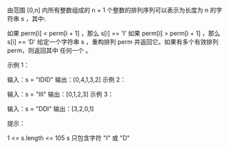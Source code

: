 由范围 [0,n] 内所有整数组成的 n + 1 个整数的排列序列可以表示为长度为 n 的字符串 s ，其中:

如果 perm[i] < perm[i + 1] ，那么 s[i] == 'I'
如果 perm[i] > perm[i + 1] ，那么 s[i] == 'D'
给定一个字符串 s ，重构排列 perm 并返回它。如果有多个有效排列 perm，则返回其中 任何一个 。

示例 1：

输入：s = "IDID"
输出：[0,4,1,3,2]
示例 2：

输入：s = "III"
输出：[0,1,2,3]
示例 3：

输入：s = "DDI"
输出：[3,2,0,1]

提示：

1 <= s.length <= 105
s 只包含字符 "I" 或 "D"
